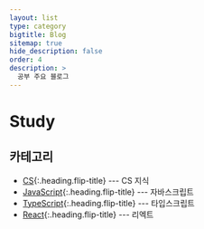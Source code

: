 ```yaml
---
layout: list
type: category
bigtitle: Blog
sitemap: true
hide_description: false
order: 4
description: >
  공부 주요 블로그
---
```


# Study

## 카테고리

* [CS]{:.heading.flip-title} --- CS 지식
* [JavaScript]{:.heading.flip-title} --- 자바스크립트
* [TypeScript]{:.heading.flip-title} --- 타입스크립트
* [React]{:.heading.flip-title} --- 리엑트

[CS]: /cs/
[JavaScript]: /javascript/
[TypeScript]: /typescript/
[React]: /react/

